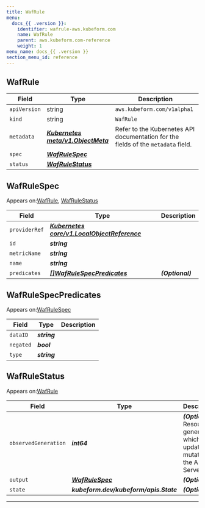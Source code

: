 ```yaml
---
title: WafRule
menu:
  docs_{{ .version }}:
    identifier: wafrule-aws.kubeform.com
    name: WafRule
    parent: aws.kubeform.com-reference
    weight: 1
menu_name: docs_{{ .version }}
section_menu_id: reference
---
```


## WafRule
| Field | Type | Description |
| ------ | ----- | ----------- |
| `apiVersion` | string | `aws.kubeform.com/v1alpha1` |
|    `kind` | string | `WafRule` |
| `metadata` | ***[Kubernetes meta/v1.ObjectMeta](https://kubernetes.io/docs/reference/generated/kubernetes-api/v1.13/#objectmeta-v1-meta)***|Refer to the Kubernetes API documentation for the fields of the `metadata` field.|
| `spec` | ***[WafRuleSpec](#WafRuleSpec)***||
| `status` | ***[WafRuleStatus](#WafRuleStatus)***||
## WafRuleSpec

Appears on:[WafRule](#WafRule), [WafRuleStatus](#WafRuleStatus)

| Field | Type | Description |
| ------ | ----- | ----------- |
| `providerRef` | ***[Kubernetes core/v1.LocalObjectReference](https://kubernetes.io/docs/reference/generated/kubernetes-api/v1.13/#localobjectreference-v1-core)***||
| `id` | ***string***||
| `metricName` | ***string***||
| `name` | ***string***||
| `predicates` | ***[[]WafRuleSpecPredicates](#WafRuleSpecPredicates)***| ***(Optional)*** |
## WafRuleSpecPredicates

Appears on:[WafRuleSpec](#WafRuleSpec)

| Field | Type | Description |
| ------ | ----- | ----------- |
| `dataID` | ***string***||
| `negated` | ***bool***||
| `type` | ***string***||
## WafRuleStatus

Appears on:[WafRule](#WafRule)

| Field | Type | Description |
| ------ | ----- | ----------- |
| `observedGeneration` | ***int64***| ***(Optional)*** Resource generation, which is updated on mutation by the API Server.|
| `output` | ***[WafRuleSpec](#WafRuleSpec)***| ***(Optional)*** |
| `state` | ***kubeform.dev/kubeform/apis.State***| ***(Optional)*** |
---
